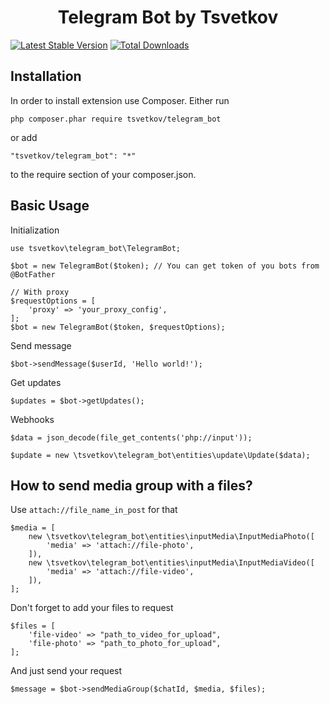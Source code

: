 <p align="center">
    <h1 align="center">Telegram Bot by Tsvetkov</h1>
</p>



[![Latest Stable Version](https://img.shields.io/packagist/v/tsvetkov/telegram_bot.svg)](https://packagist.org/packages/tsvetkov/telegram_bot)
[![Total Downloads](https://img.shields.io/packagist/dt/tsvetkov/telegram_bot.svg)](https://packagist.org/packages/tsvetkov/telegram_bot)

Installation
------------
In order to install extension use Composer. Either run

```
php composer.phar require tsvetkov/telegram_bot
```

or add

```
"tsvetkov/telegram_bot": "*"
```

to the require section of your composer.json.

Basic Usage
-----------

Initialization

```
use tsvetkov\telegram_bot\TelegramBot;

$bot = new TelegramBot($token); // You can get token of you bots from @BotFather

// With proxy
$requestOptions = [
    'proxy' => 'your_proxy_config',
];
$bot = new TelegramBot($token, $requestOptions);
```

Send message

```
$bot->sendMessage($userId, 'Hello world!');
```

Get updates

```
$updates = $bot->getUpdates();
```

Webhooks

```
$data = json_decode(file_get_contents('php://input'));

$update = new \tsvetkov\telegram_bot\entities\update\Update($data);
```

How to send media group with a files?
-----------

Use `attach://file_name_in_post` for that
```
$media = [
    new \tsvetkov\telegram_bot\entities\inputMedia\InputMediaPhoto([
        'media' => 'attach://file-photo',
    ]),
    new \tsvetkov\telegram_bot\entities\inputMedia\InputMediaVideo([
        'media' => 'attach://file-video',
    ]),
];
```
Don't forget to add your files to request
```
$files = [
    'file-video' => "path_to_video_for_upload",
    'file-photo' => "path_to_photo_for_upload",
];
```
And just send your request
```
$message = $bot->sendMediaGroup($chatId, $media, $files);
```